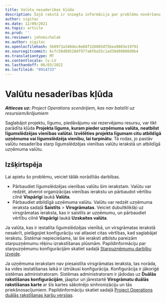 ```yaml
---
title: Valūtu nesaderības kļūda
description: Šajā rakstā ir sniegta informācija par problēmu novēršanu saistībā ar valūtu nesaderības kļūdu, kas rodas, saglabājot noteiktus ierakstu tipus.
author: sigitac
ms.date: 12/09/2021
ms.topic: article
ms.prod: ''
ms.reviewer: johnmichalak
ms.author: sigitac
ms.openlocfilehash: 5b0973a340dec8e68f326803d75bea9803e19791
ms.sourcegitcommit: 6cfc50d89528df977a8f6a55c1ad39d99800d9b4
ms.translationtype: MT
ms.contentlocale: lv-LV
ms.lasthandoff: 06/03/2022
ms.locfileid: "8914733"
---
```

# <a name="currency-mismatch-error"></a>Valūtu nesaderības kļūda 

_**Attiecas uz:** Project Operations scenārijiem, kas nav balstīti uz resursiem/krājumiem_

Saglabājot projektu, līgumu, piedāvājumu vai rezervējamu resursu, var tikt parādīta kļūda **Projekta līgums, kuram pieder uzņēmuma valūta, neatbilst līgumslēdzējas vienības valūtai. Izvēlēties projekta līgumam citu atbildīgā uzņēmuma vai līgumslēdzēja vienību, lai turpinātu**. Tā rodas, jo pastāv valūtu nesaderība starp līgumslēdzējas vienības valūtu ierakstā un atbildīgā uzņēmuma valūtu.


## <a name="resolution"></a>Izšķirtspēja

Lai apietu šo problēmu, veiciet tālāk norādītās darbības.
- Pārbaudiet līgumslēdzējas vienības valūtu šim ierakstam. Valūtu var redzēt, atverot organizācijas vienības ierakstu un pārbaudot vērtību cilnē **Vispārīgi** laukā **Valūta**.
- Pārbaudiet atbildīgā uzņēmuma valūtu. Valūtu var redzēt uzņēmuma ieraksta sadaļā **Saistīts** > **Virsgrāmatas**. Veiciet dubultklikšķi uz virsgrāmatas ieraksta, kas ir saistīts ar uzņēmumu, un pārbaudiet vērtību cilnē **Vispārīgi** laukā **Uzskaites valūta**.

Ja valūta, kas ir iestatīta līgumslēdzējas vienībā, un virsgrāmatas ierakstā nesakrīt, pielāgojiet konfigurāciju vai atlasiet citas vērtības, kad saglabājat ierakstu. Sistēmai nepieciešams, lai šie ieraksti atbilstu pareizām starpuzņēmumu rēķinu izrakstīšanas plūsmām. Papildinformāciju par starpuzņēmumu konfigurācijām skatiet sadaļā [Starpuzņēmumu darbību izveide](../../project-accounting/create-intercompany-transactions.md).

Ja uzņēmuma ierakstam nav piesaistīta virsgrāmatas ieraksta, tas norāda, ka vides iestatīšanas laikā ir iztrūkusi konfigurācija. Konfigurācija ir jākoriģē sistēmas administratoram. Sistēmas administratoram ir jādodas uz **Duālās rakstīšanas konfigurācijām**, jāaptur un jārestartē **Virsgrāmatu duālās rakstīšanas karte** ar šīs kartes sākotnējo sinhronizāciju un tās priekšnosacījumiem. Papildinformāciju skatiet sadaļā [Project Operations duālās rakstīšanas karšu versijas](../../environment/resource-dual-write-maps.md).
